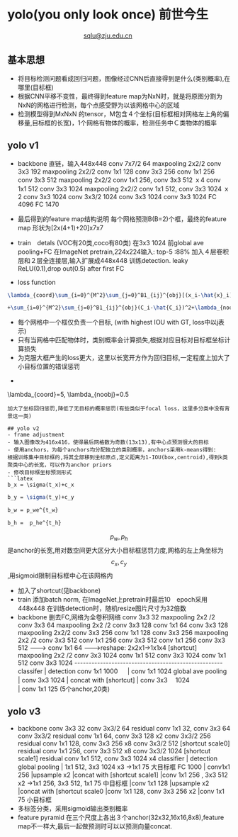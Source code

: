 # yolo(you only look  once) 前世今生　 
 &nbsp;　　　　　　　　　　　　sqlu@zju.edu.cn
## 基本思想
 - 将目标检测问题看成回归问题，图像经过CNN后直接得到是什么(类别概率),在哪里(目标框)
 - 根据CNN平移不变性，最终得到feature map为NxN时，就是将原图分割为NxN的网格进行检测，每个点感受野为以该网格中心的区域
 - 检测模型得到MxNxN 的tensor，M包含４个坐标(目标框相对网格左上角的偏移量,目标框的长宽)，1个网格有物体的概率，检测任务中Ｃ类物体的概率
## yolo v1

- backbone 直链，输入448x448
      conv 7x7/2 64 
      maxpooling  2x2/2 
      conv 3x3 192
      maxpooling 2x2/2 
      conv 1x1 128 
      conv 3x3 256
      conv 1x1 256
      conv 3x3 512 
      maxpooling 2x2/2
      conv 1x1 256, conv 3x3  512    ｘ4
      conv 1x1 512 
      conv 3x3 1024
      maxpooling 2x2/2 
      conv 1x1 512,  conv 3x3  1024   ｘ2
      conv  3x3 1024
      conv  3x3/2 1024 
      conv 3x3 1024 
      conv 3x3 1024 
      FC 4096 
      FC 1470 
-  最后得到的feature map结构说明
每个网格预测B(B=2)个框，最终的feature map 形状为[2x(4+1)+20]x7x7
-  train　detals (VOC有20类,coco有80类)
在3x3 1024 前global ave pooling+FC 在ImageNet pretrain,224x224输入: top-5 :88%
加入４层卷积层和２层全连接层,输入扩展成448x448 训练detection.
leaky ReLU(0.1),drop out(0.5) after first FC

- loss function
```latex
\lambda_{coord}\sum_{i=0}^{M^2}\sum_{j=0}^B1_{ij}^{obj}[(x_i-\hat{x}_i)^2+(y_i-\hat{y}_i)^2]+ \lambda_{coord}\sum_{i=0}^{M^2}\sum_{j=0}^B1_{ij}^{obj}[(\sqrt{w_i}-\sqrt{\hat{w}_i})^2+(\sqrt{h_i}-\sqrt{\hat{h}_i})^2]
```
```latex
+\sum_{i=0}^{M^2}\sum_{j=0}^B1_{ij}^{obj}(C_i-\hat{C_i})^2+\lambda_{noobj}\sum_{i=0}^{M^2}\sum_{j=0}^B1_{ij}^{noobj}(C_i-\hat{C}_i)^2+\sum_{i=0}^{M^2}1_i^{obj}\sum_{c\in{classes}}(p_i(c)-\hat{p}_i(c))^2
```
  - 每个网格中一个框仅负责一个目标, (with highest IOU with GT, loss中以j表示)
 - 只有当网格中匹配物体时，类别概率会计算损失,根据对应目标对目标框坐标计算损失
 - 为克服大框产生的loss更大，这里以长宽开方作为回归目标,一定程度上加大了小目标位置的错误惩罚
  - ```latex
  \lambda_{coord}=5, \lambda_{noobj}=0.5
  ```
  加大了坐标回归惩罚,降低了无目标的概率惩罚(有些类似于focal loss，这里多分类中没有背景这一类)
  
## yolo v2
- frame adjustment
 - 输入图像改为416x416，使得最后网格数为奇数(13x13),有中心点预测很大的目标
 - 使用anchors，为每个anchors均分配独立的类别概率，anchors采用k-means得到:
根据训练集中目标框的,将其全部移到坐标原点,定义距离为1-IOU(box,centroid),得到k类聚类中心的长宽，可以作为anchor priors
 - 修改目标框坐标预测形式　
```latex
b_x = \sigma(t_x)+c_x
```
```latex
b_y = \sigma(t_y)+c_y
```
```latex
b_w = p_we^{t_w}
```
```latex
b_h =  p_he^{t_h}
```
$$p_w,p_h$$是anchor的长宽,用对数空间更大区分大小目标框惩罚力度,网格的左上角坐标为$$c_x,c_y$$,用sigmoid限制目标框中心在该网格内
 - 加入了shortcut(见backbone)
- train
添加batch norm, 在ImageNet上pretrain时最后10　epoch采用448x448
在训练detection时，随机resize图片尺寸为32倍数
- backbone 删去FC,网络为全卷积网络
      conv 3x3 32
      maxpooling 2x2 /2
      conv 3x3 64
      maxpooling 2x2 /2
      conv 3x3 128
      conv 1x1 64
      conv 3x3 128
      maxpooling 2x2/2
      conv 3x3 256
      conv 1x1 128
      conv 3x3 256
      maxpooling 2x2 /2
      conv 3x3 512
      conv 1x1 256
      conv 3x3 512
      conv 1x1 256
      conv 3x3 512 ---> conv 1x1 64 --->reshape: 2x2x1->1x1x4 [shortcut]
      maxpooling 2x2 /2
      conv 3x3 1024
      conv 1x1 512
      conv 3x3 1024
      conv 1x1 512
      conv  3x3 1024
      ----------------------------------------------------
      classifer                         |  detection
      conv  1x1 1000     　  |    conv 1x1 1024
      global ave pooling      |    conv 3x3 1024 
                                            |   concat with [shortcut]
                                            |   conv 3x3　 1024       
                                            |   conv 1x1 125 (5个anchor,20类) 
## yolo v3
- backbone
      conv 3x3 32
      conv 3x3/2 64
      residual conv 1x1 32,  conv 3x3 64
      conv 3x3/2 
      residual conv 1x1 64, conv 3x3 128  x2
      conv 3x3/2 256
      residual conv 1x1 128,  conv 3x3 256  x8
      conv 3x3/2 512    [shortcut scale0]
      residual conv 1x1 256, conv 3x3 512  x8
      conv 3x3/2 1024   [shortcut scale1]
      residual conv 1x1 512, conv 3x3 1024  x4
      classifier              |      detection
      global pooling    | 1x1 512, 3x3 1024   x3 ->1x1 75 大目标框
      FC 1000              | conv1x1 256
                                   |upsample x2
                                   |concat with [shortcut scale1]
                                   |conv 1x1 256 , 3x3 512   x2  ->1x1 256, 3x3 512, 1x1 75 中目标框
                                   |conv 1x1 128
                                   |upsample x2
								   |concat with [shortcut scale0
								   |conv 1x1 128, conv 3x3 256   x2
								   |conv 1x1 75 小目标框
- 多标签分类，采用sigmoid输出类别概率
- feature pyramid
在三个尺度上各出３个anchor(32x32,16x16,8x8),feature　map不一样大,最后一起做预测时可以以预测向量concat.